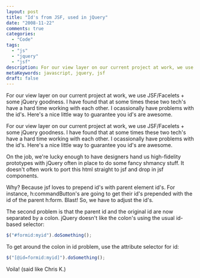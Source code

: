 ```yaml
---
layout: post
title: "Id's from JSF, used in jQuery"
date: "2008-11-22"
comments: true
categories:
  - "Code"
tags:
  - "js"
  - "jquery"
  - "jsf"
description: For our view layer on our current project at work, we use JSF/Facelets + some jQuery goodness.  I have found that at some times these two tech's have a hard
metaKeywords: javascript, jquery, jsf
draft: false
---
```


For our view layer on our current project at work, we use JSF/Facelets + some jQuery goodness.  I have found that at some times these two tech's have a hard time working with each other.  I ocassionally have problems with the id's.  Here's a nice little way to guarantee you id's are awesome.

<!--more-->

For our view layer on our current project at work, we use JSF/Facelets + some jQuery goodness.  I have found that at some times these two tech's have a hard time working with each other.  I ocassionally have problems with the id's.  Here's a nice little way to guarantee you id's are awesome.

On the job, we're lucky enough to have designers hand us high-fidelity prototypes with jQuery often in place to do some fancy shmancy stuff.  It doesn't often work to port this html straight to jsf and drop in jsf components.  

Why?  Because jsf loves to prepend id's with parent element id's.  For instance, h:commandButton's are going to get their id's prepended with the id of the parent h:form.  Blast!  So, we have to adjust the id's.  

The second problem is that the parent id and the original id are now separated by a colon.  jQuery doesn't like the colon's using the usual id-based selector:

```js
$("#formid:myid").doSomething();
```

To get around the colon in id problem, use the attribute selector for id:

```js
$("[@id=formid:myid]").doSomething();
```

Voila!  (said like Chris K.)

  
